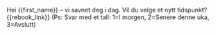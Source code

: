 Hei {{first_name}} – vi savnet deg i dag. Vil du velge et nytt tidspunkt? {{rebook_link}} 
(Ps: Svar med et tall: 1=I morgen, 2=Senere denne uka, 3=Avslutt)